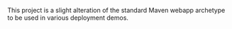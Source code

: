 This project is a slight alteration of the standard Maven webapp archetype to be used in various deployment demos.